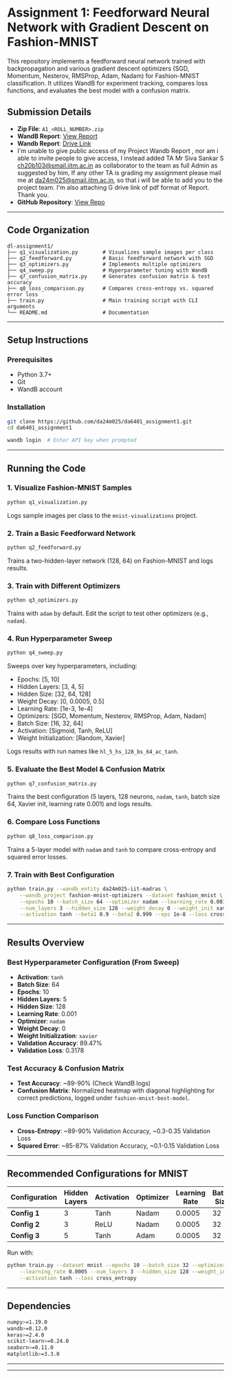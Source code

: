 # Assignment 1: Feedforward Neural Network with Gradient Descent on Fashion-MNIST

This repository implements a feedforward neural network trained with backpropagation and various gradient descent optimizers (SGD, Momentum, Nesterov, RMSProp, Adam, Nadam) for Fashion-MNIST classification. It utilizes WandB for experiment tracking, compares loss functions, and evaluates the best model with a confusion matrix.

## Submission Details
- **Zip File**: `A1_<ROLL_NUMBER>.zip` 
- **WandB Report**: [View Report](https://wandb.ai/da24m025-iit-madras/fashion-mnist-optimizers/reports/DA6401-Assignment-1-Report--VmlldzoxMTcwNjUwMQ)
- **Wandb Report**: [Drive Link](https://drive.google.com/file/d/17Kjfs61qv9R2Tsqmdv3WkfMLrmR9opZS/view?usp=sharing)
- I'm unable to give public access of my Project Wandb Report , nor am i able to invite people to give access, I instead added TA Mr Siva Sankar S ch20b103@smail.iitm.ac.in as collaborator to the team as full Admin as suggested by him, If any other TA is grading my assignment please mail me at da24m025@smail.iitm.ac.in, so that i will be able to add you to the project team. I'm also attaching G drive link of pdf format of Report. Thank you.
- **GitHub Repository**: [View Repo](https://github.com/da24m025/da6401_assignment1) 



---

## Code Organization
```
dl-assignment1/
├── q1_visualization.py        # Visualizes sample images per class
├── q2_feedforward.py          # Basic feedforward network with SGD
├── q3_optimizers.py           # Implements multiple optimizers
├── q4_sweep.py                # Hyperparameter tuning with WandB
├── q7_confusion_matrix.py     # Generates confusion matrix & test accuracy
├── q8_loss_comparison.py      # Compares cross-entropy vs. squared error loss
├── train.py                   # Main training script with CLI arguments           
└── README.md                  # Documentation

```

---

## Setup Instructions

### Prerequisites
- Python 3.7+
- Git
- WandB account

### Installation
```bash
git clone https://github.com/da24m025/da6401_assignment1.git
cd da6401_assignment1

wandb login  # Enter API key when prompted
```

---

## Running the Code

### 1. Visualize Fashion-MNIST Samples
```bash
python q1_visualization.py
```
Logs sample images per class to the `mnist-visualizations` project.

### 2. Train a Basic Feedforward Network
```bash
python q2_feedforward.py
```
Trains a two-hidden-layer network (128, 64) on Fashion-MNIST and logs results.

### 3. Train with Different Optimizers
```bash
python q3_optimizers.py
```
Trains with `adam` by default. Edit the script to test other optimizers (e.g., `nadam`).

### 4. Run Hyperparameter Sweep
```bash
python q4_sweep.py
```
Sweeps over key hyperparameters, including:
- Epochs: [5, 10]
- Hidden Layers: [3, 4, 5]
- Hidden Size: [32, 64, 128]
- Weight Decay: [0, 0.0005, 0.5]
- Learning Rate: [1e-3, 1e-4]
- Optimizers: [SGD, Momentum, Nesterov, RMSProp, Adam, Nadam]
- Batch Size: [16, 32, 64]
- Activation: [Sigmoid, Tanh, ReLU]
- Weight Initialization: [Random, Xavier]

Logs results with run names like `hl_5_hs_128_bs_64_ac_tanh`.

### 5. Evaluate the Best Model & Confusion Matrix
```bash
python q7_confusion_matrix.py
```
Trains the best configuration (5 layers, 128 neurons, `nadam`, `tanh`, batch size 64, Xavier init, learning rate 0.001) and logs results.

### 6. Compare Loss Functions
```bash
python q8_loss_comparison.py
```
Trains a 5-layer model with `nadam` and `tanh` to compare cross-entropy and squared error losses.

### 7. Train with Best Configuration
```bash
python train.py --wandb_entity da24m025-iit-madras \
    --wandb_project fashion-mnist-optimizers --dataset fashion_mnist \
    --epochs 10 --batch_size 64 --optimizer nadam --learning_rate 0.001 \
    --num_layers 3 --hidden_size 128 --weight_decay 0 --weight_init xavier \
    --activation tanh --beta1 0.9 --beta2 0.999 --eps 1e-8 --loss cross_entropy
```

---

## Results Overview

### Best Hyperparameter Configuration (From Sweep)
- **Activation**: `tanh`
- **Batch Size**: 64
- **Epochs**: 10
- **Hidden Layers**: 5
- **Hidden Size**: 128
- **Learning Rate**: 0.001
- **Optimizer**: `nadam`
- **Weight Decay**: 0
- **Weight Initialization**: `xavier`
- **Validation Accuracy**: 89.47%
- **Validation Loss**: 0.3178

### Test Accuracy & Confusion Matrix
- **Test Accuracy**: ~89-90% (Check WandB logs)
- **Confusion Matrix**: Normalized heatmap with diagonal highlighting for correct predictions, logged under `fashion-mnist-best-model`.

### Loss Function Comparison
- **Cross-Entropy**: ~89-90% Validation Accuracy, ~0.3-0.35 Validation Loss
- **Squared Error**: ~85-87% Validation Accuracy, ~0.1-0.15 Validation Loss

---

## Recommended Configurations for MNIST
| Configuration | Hidden Layers | Activation | Optimizer | Learning Rate | Batch Size | Test Accuracy |
|--------------|--------------|------------|------------|--------------|------------|--------------|
| **Config 1** | 3 | Tanh | Nadam | 0.0005 | 32 | **97.78%** |
| **Config 2** | 3 | ReLU | Nadam | 0.0005 | 32 | 97.65% |
| **Config 3** | 5 | Tanh | Adam | 0.0005 | 32 | 97.49% |

Run with:
```bash
python train.py --dataset mnist --epochs 10 --batch_size 32 --optimizer nadam \
    --learning_rate 0.0005 --num_layers 3 --hidden_size 128 --weight_init xavier \
    --activation tanh --loss cross_entropy
```

---

## Dependencies
```bash
numpy>=1.19.0
wandb>=0.12.0
keras>=2.4.0
scikit-learn>=0.24.0
seaborn>=0.11.0
matplotlib>=3.3.0
```

---



---






